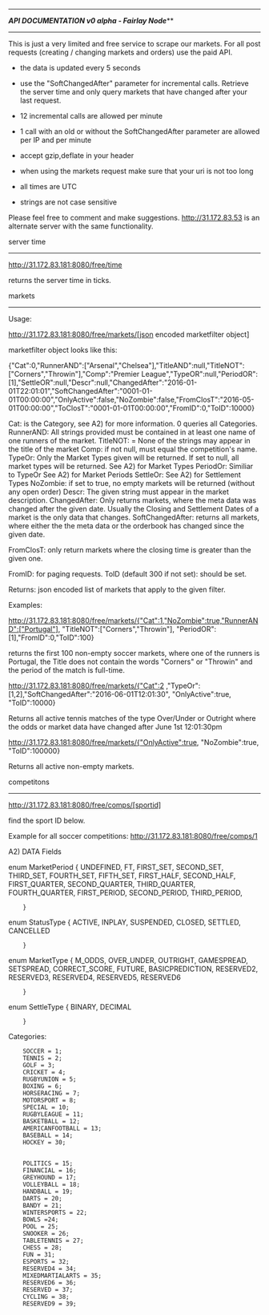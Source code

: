 **************************************************************************************
***************API DOCUMENTATION v0 alpha - Fairlay Node*****************
**************************************************************************************  


This is just a very limited and free service to scrape our markets. For all post requests (creating / changing markets and orders) use the paid API.

- the data is updated every 5 seconds
- use the "SoftChangedAfter" parameter for incremental calls. Retrieve the server time and only query markets that have changed after your last request.

- 12 incremental calls are allowed per minute
- 1 call with an old or without the SoftChangedAfter parameter  are allowed per IP and per minute
- accept gzip,deflate in your header
- when using the markets request make sure that your uri is not too long
- all times are UTC
- strings are not case sensitive



Please feel free to comment and make suggestions. 
http://31.172.83.53  is an alternate server with the same functionality.



server time
***************************
http://31.172.83.181:8080/free/time

returns the server time in ticks.

markets
********************************************

Usage:

http://31.172.83.181:8080/free/markets/[json encoded marketfilter object]

marketfilter object looks like this:

{"Cat":0,"RunnerAND":["Arsenal","Chelsea"],"TitleAND":null,"TitleNOT":["Corners","Throwin"],"Comp":"Premier League","TypeOR":null,"PeriodOR":[1],"SettleOR":null,"Descr":null,"ChangedAfter":"2016-01-01T22:01:01","SoftChangedAfter":"0001-01-01T00:00:00","OnlyActive":false,"NoZombie":false,"FromClosT":"2016-05-01T00:00:00","ToClosT":"0001-01-01T00:00:00","FromID":0,"ToID":10000}

Cat: is the Category, see A2) for more information. 0 queries all Categories.
RunnerAND: All strings provided must be contained in at least one name of one runners of the market.
TitleNOT: = None of the strings may appear in the title of the market
Comp:   if not null, must equal the competition's name.
TypeOr:   Only the Market Types given will be returned. If set to null, all market types will be returned. See A2) for Market Types
PeriodOr: Similiar to TypeOr See A2) for Market Periods
SettleOr: See A2)  for Settlement Types
NoZombie: if set to true, no empty markets will be returned (without any open order)
Descr:   The given string must appear in the market description.
ChangedAfter:   Only returns markets, where the meta data was changed after the given date. Usually the Closing and Settlement Dates of a market is the only data that changes.
SoftChangedAfter:  returns all markets, where either the the meta data or the orderbook has changed since the given date.


FromClosT:  only return markets where the closing time is greater than the given one.

FromID:  for paging requests. 
ToID (default 300 if not set):   should be set.

Returns:  json encoded list of markets that apply to the given filter. 


Examples: 

 http://31.172.83.181:8080/free/markets/{"Cat":1,"NoZombie":true,"RunnerAND":["Portugal"], "TitleNOT":["Corners","Throwin"], "PeriodOR":[1],"FromID":0,"ToID":100}


returns the first  100 non-empty soccer markets, where one of the runners is Portugal, the Title does not contain the words "Corners" or "Throwin" and the period of the match is full-time.

http://31.172.83.181:8080/free/markets/{"Cat":2 ,"TypeOr":[1,2],"SoftChangedAfter":"2016-06-01T12:01:30", "OnlyActive":true, "ToID":10000}

Returns all active tennis matches of the type Over/Under or Outright where the odds or market data have changed after  June 1st  12:01:30pm 



http://31.172.83.181:8080/free/markets/{"OnlyActive":true, "NoZombie":true, "ToID":100000}

Returns all active non-empty markets.

competitons
******************

http://31.172.83.181:8080/free/comps/[sportid]

find the sport ID below.

Example for all soccer competitions: http://31.172.83.181:8080/free/comps/1


A2)  DATA Fields


 enum MarketPeriod
        {
            UNDEFINED,
            FT,
            FIRST_SET,
            SECOND_SET,
            THIRD_SET,
            FOURTH_SET,
            FIFTH_SET,
            FIRST_HALF,
            SECOND_HALF,
            FIRST_QUARTER,
            SECOND_QUARTER,
            THIRD_QUARTER,
            FOURTH_QUARTER,
            FIRST_PERIOD,
            SECOND_PERIOD,
            THIRD_PERIOD,
           
        }

enum StatusType
        {
            ACTIVE,
            INPLAY,
            SUSPENDED,
            CLOSED,
            SETTLED,
            CANCELLED

        }

enum MarketType
        {
            M_ODDS,
            OVER_UNDER,
            OUTRIGHT,
            GAMESPREAD,
            SETSPREAD,
            CORRECT_SCORE,
            FUTURE,
            BASICPREDICTION,
            RESERVED2,
            RESERVED3,
            RESERVED4,
            RESERVED5,
            RESERVED6

            

        }


enum SettleType
        {
            BINARY,
            DECIMAL

        }







Categories:


        SOCCER = 1;
        TENNIS = 2;
        GOLF = 3;
        CRICKET = 4;
        RUGBYUNION = 5;
        BOXING = 6;
        HORSERACING = 7;
        MOTORSPORT = 8;
        SPECIAL = 10;
        RUGBYLEAGUE = 11;
        BASKETBALL = 12;
        AMERICANFOOTBALL = 13;
        BASEBALL = 14;
        HOCKEY = 30;
    
       
        POLITICS = 15;
        FINANCIAL = 16;
        GREYHOUND = 17;
        VOLLEYBALL = 18;
        HANDBALL = 19;
        DARTS = 20;
        BANDY = 21;
        WINTERSPORTS = 22;
        BOWLS =24;
        POOL = 25;
        SNOOKER = 26;
        TABLETENNIS = 27;
        CHESS = 28;
        FUN = 31;
        ESPORTS = 32;
        RESERVED4 = 34;
        MIXEDMARTIALARTS = 35;
        RESERVED6 = 36;
        RESERVED = 37;
        CYCLING = 38;
        RESERVED9 = 39;

